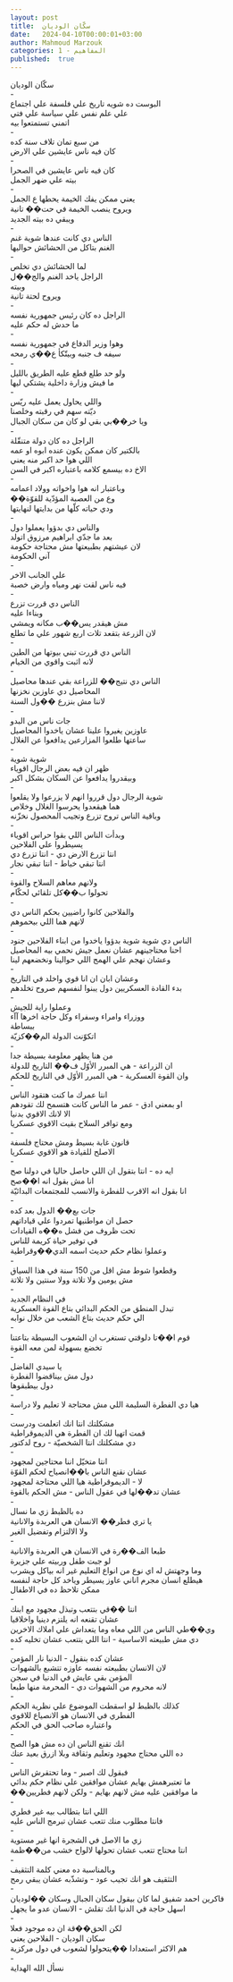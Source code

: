 ```yaml
---
layout: post
title:  سكّان الوديان
date:   2024-04-10T00:00:01+03:00
author: Mahmoud Marzouk
categories: 1 - المفاهيم
published:  true
---
```

سكّان الوديان\
-\
البوست ده شويه تاريخ علي فلسفة علي اجتماع\
علي علم نفس علي سياسة علي فتي\
اتمني تستمتعوا بيه\
-\
من سبع تمان تلاف سنة كده\
كان فيه ناس عايشين علي الارض\
-\
كان فيه ناس عايشين في الصحرا\
بيته علي ضهر الجمل\
-\
يعني ممكن يفك الخيمة يحطها ع الجمل\
ويروح ينصب الخيمة في حت�� تانية\
ويبقي ده بيته الجديد\
-\
الناس دي كانت عندها شوية غنم\
الغنم بتاكل من الحشائش حواليها\
-\
لما الحشائش دي تخلص\
الراجل ياخد الغنم والج��ل\
وبيته\
ويروح لحتة تانية\
-\
الراجل ده كان رئيس جمهورية نفسه\
ما حدش له حكم عليه\
-\
وهوا وزير الدفاع في جمهورية نفسه\
سيفه ف جنبه وبيتّكأ ع��ي رمحه\
-\
ولو حد طلع قطع عليه الطريق بالليل\
ما فيش وزارة داخلية يشتكي ليها\
-\
واللي يحاول يعمل عليه ريّس\
ديّته سهم في رقبته وخلصنا\
ويا خر��بي بقي لو كان من سكان الجبال\
-\
الراجل ده كان دولة متنقّلة\
بالكتير كان ممكن يكون عنده ابوه او عمه\
اللي هوا حد اكبر منه يعني\
الاخ ده بيسمع كلامه باعتباره اكبر في السن\
-\
وباعتبار انه هوا واخواته وولاد اعمامه\
��وع من العصبة المؤدّية للقوّة\
ودي حياته كلّها من بدايتها لنهايتها\
-\
والناس دي بدؤوا يعملوا دول\
بعد ما جدّي ابراهيم مرزوق اتولد\
لان عيشتهم بطبيعتها مش محتاجة حكومة\
آني الحكومة\
-\
علي الجانب الاخر\
فيه ناس لقت نهر ومياه وارض خصبة\
-\
الناس دي قررت تزرع\
وبناءا عليه\
مش هيقدر يس��ب مكانه ويمشي\
لان الزرعة بتقعد تلات اربع شهور علي ما تطلع\
-\
الناس دي قررت تبني بيوتها من الطين\
لانه اثبت واقوي من الخيام\
-\
الناس دي نتيج�� للزراعة بقي عندها محاصيل\
المحاصيل دي عاوزين نخزنها\
لاننا مش بنزرع ��ول السنة\
-\
جات ناس من البدو\
عاوزين يغيروا علينا عشان ياخدوا المحاصيل\
ساعتها طلعوا المزارعين يدافعوا عن الغلال\
-\
شوية شوية\
ظهر ان فيه بعض الرجال اقوياء\
وبيقدروا يدافعوا عن السكان بشكل اكبر\
-\
شوية الرجال دول قرروا انهم لا يزرعوا ولا يقلعوا\
هما هيقعدوا يحرسوا الغلال وخلاص\
وباقية الناس تروح تزرع وتجيب المحصول نخزّنه\
-\
وبدأت الناس اللي بقوا حراس اقوياء\
يسيطروا علي الفلاحين\
انتا تزرع الارض دي - انتا تزرع دي\
انتا تبقي خياط - انتا تبقي نجار\
-\
ولانهم معاهم السلاح والقوة\
تحولوا ب��كل تلقائي لحكّام\
-\
والفلاحين كانوا راضيين بحكم الناس دي\
لانهم هما اللي بيحموهم\
-\
الناس دي شوية شوية بدؤوا ياخدوا من ابناء الفلاحين جنود\
احنا محتاجينهم عشان نعمل جيش نحمي بيه المحاصيل\
وعشان نهجم علي الهمج اللي حوالينا ونخضعهم لينا\
-\
وعشان ابان ان انا قوي واخلد في التاريخ\
بدء القادة العسكريين دول يبنوا لنفسهم صروح تخلدهم\
-\
وعملوا راية للجيش\
ووزراء وامراء وسفراء وكل حاجة اخرها آآء\
ببساطة\
اتكوّنت الدولة الم��كزيّة\
-\
من هنا يظهر معلومة بسيطة جدا\
ان الزراعة - هي المبرر الأوّل ف�� التاريخ للدولة\
وان القوة العسكرية - هي المبرر الأوّل في التاريخ للحكم\
-\
انتا عمرك ما كنت هتقود الناس\
او بمعني ادق - عمر ما الناس كانت هتسمح لك تقودهم\
الا لانك الاقوي بدنيا\
ومع توافر السلاح بقيت الاقوي عسكريا\
-\
قانون غابة بسيط ومش محتاج فلسفة\
الاصلح للقيادة هو الاقوي عسكريا\
-\
ايه ده - انتا بتقول ان اللي حاصل حاليا في دولنا صح\
انا مش بقول انه ا��صح\
انا بقول انه الاقرب للفطرة والانسب للمجتمعات البدائيّة\
-\
جات بع�� الدول بعد كده\
حصل ان مواطنيها تمردوا علي قياداتهم\
تحت ظروف من فشل ه��ه القيادات\
في توفير حياة كريمة للناس\
وعملوا نظام حكم حديث اسمه الدي��وقراطية\
-\
وقطعوا شوط مش اقل من 150 سنة في هذا السياق\
مش يومين ولا تلاتة وولا سنتين ولا تلاتة\
-\
في النظام الجديد\
تبدل المنطق من الحكم البدائي بتاع القوة العسكرية\
الي حكم حديث بتاع الشعب من خلال نوابه\
-\
قوم ا��تا دلوقتي تستغرب ان الشعوب البسيطة بتاعتنا\
تخضع بسهولة لمن معه القوة\
-\
يا سيدي الفاضل\
دول مش بيناقضوا الفطرة\
دول بيطبقوها\
-\
هيا دي الفطرة السليمة اللي مش محتاجة لا تعليم ولا دراسة\
-\
مشكلتك انتا انك اتعلمت ودرست\
قمت اتهيا لك ان الفطرة هي الديموقراطية\
دي مشكلتك انتا الشخصيّة - روح لدكتور\
-\
انتا متخيّل اننا محتاجين لمجهود\
عشان نقنع الناس با��انصياح لحكم القوّة\
لا - الديموقراطية هيا اللي محتاجة لمجهود\
عشان تد��لها في عقول الناس - مش الحكم بالقوة\
-\
ده بالظبط زي ما نسال\
يا تري فطر�� الانسان هي العربدة والانانية\
ولا الالتزام وتفضيل الغير\
-\
طبعا الف��رة في الانسان هي العربدة والانانية\
لو جبت طفل وربيته علي جزيرة\
وما وجهتش له اي نوع من انواع التعليم غير انه بياكل ويشرب\
هيطلع انسان مجرم اناني عاوز يسيطر وياخد كل حاجة لنفسه\
ممكن تلاحظ ده في الاطفال\
-\
انتا ��قي بتتعب وتبذل مجهود مع ابنك\
عشان تقنعه انه يلتزم دينيا واخلاقيا\
وي��طي الناس من اللي معاه وما يتعداش علي املاك الاخرين\
دي مش طبيعته الاساسية - انتا اللي بتتعب عشان تخليه كده\
-\
عشان كده بنقول - الدنيا نار المؤمن\
لان الانسان بطبيعته نفسه عاوزه تتشبع بالشهوات\
المؤمن بقي عايش في الدنيا في سجن\
لانه محروم من الشهوات دي - المحرمة منها طبعا\
-\
كذلك بالظبط لو اسقطت الموضوع علي نظرية الحكم\
الفطري في الانسان هو الانصياع للاقوي\
واعتباره صاحب الحق في الحكم\
-\
انك تقنع الناس ان ده مش هوا الصح\
ده اللي محتاج مجهود وتعليم وثقافة وبلا ازرق بعيد عنك\
-\
فبقول لك اصبر - وما تحتقرش الناس\
ما تعتبرهمش بهايم عشان موافقين علي نظام حكم بدائي\
��ما موافقين عليه مش لانهم بهايم - ولكن لانهم فطريين\
-\
اللي انتا بتطالب بيه غير فطري\
فانتا مطلوب منك تتعب عشان تبرمج الناس عليه\
-\
زي ما الاصل في الشجرة انها غير مستوية\
انتا محتاج تتعب عشان تحولها لالواح خشب من��ظمة\
-\
وبالمناسبة ده معني كلمة التثقيف\
التثقيف هو انك تجيب عود - وتشذّبه عشان يبقي رمح\
-\
فاكرين احمد شفيق لما كان بيقول سكان الجبال وسكان ��لوديان\
اسهل حاجة في الدنيا انك تقلش - الانسان عدو ما يجهل\
-\
لكن الحق��قة ان ده موجود فعلا\
سكان الوديان - الفلاحين يعني\
هم الاكثر استعدادا ��يتحولوا لشعوب في دول مركزية\
-\
نسأل الله الهداية

